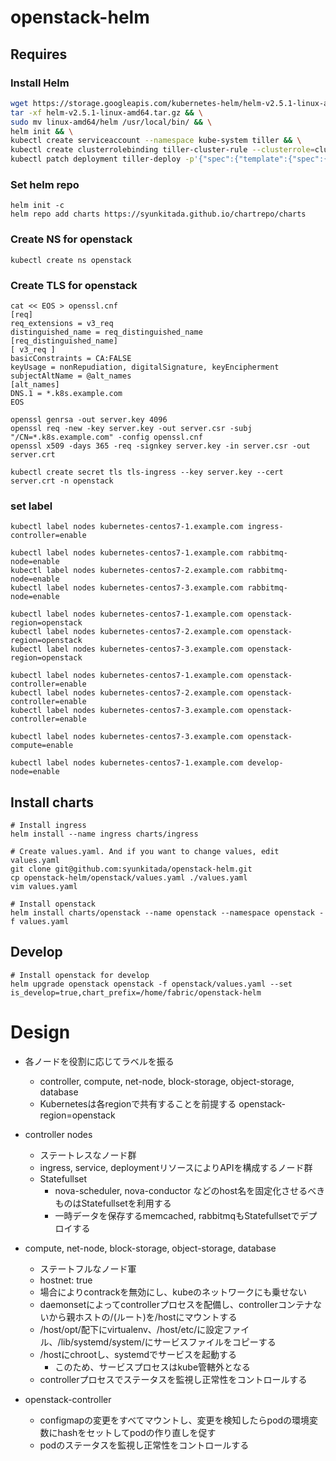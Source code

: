 # openstack-helm

## Requires
### Install Helm
``` bash
wget https://storage.googleapis.com/kubernetes-helm/helm-v2.5.1-linux-amd64.tar.gz && \
tar -xf helm-v2.5.1-linux-amd64.tar.gz && \
sudo mv linux-amd64/helm /usr/local/bin/ && \
helm init && \
kubectl create serviceaccount --namespace kube-system tiller && \
kubectl create clusterrolebinding tiller-cluster-rule --clusterrole=cluster-admin --serviceaccount=kube-system:tiller && \
kubectl patch deployment tiller-deploy -p'{"spec":{"template":{"spec":{"serviceAccount":"tiller"}}}}' -n kube-system
```

### Set helm repo
```
helm init -c
helm repo add charts https://syunkitada.github.io/chartrepo/charts
```

### Create NS for openstack
```
kubectl create ns openstack
```

### Create TLS for openstack
```
cat << EOS > openssl.cnf
[req]
req_extensions = v3_req
distinguished_name = req_distinguished_name
[req_distinguished_name]
[ v3_req ]
basicConstraints = CA:FALSE
keyUsage = nonRepudiation, digitalSignature, keyEncipherment
subjectAltName = @alt_names
[alt_names]
DNS.1 = *.k8s.example.com
EOS

openssl genrsa -out server.key 4096
openssl req -new -key server.key -out server.csr -subj "/CN=*.k8s.example.com" -config openssl.cnf
openssl x509 -days 365 -req -signkey server.key -in server.csr -out server.crt

kubectl create secret tls tls-ingress --key server.key --cert server.crt -n openstack
```


### set label
```
kubectl label nodes kubernetes-centos7-1.example.com ingress-controller=enable

kubectl label nodes kubernetes-centos7-1.example.com rabbitmq-node=enable
kubectl label nodes kubernetes-centos7-2.example.com rabbitmq-node=enable
kubectl label nodes kubernetes-centos7-3.example.com rabbitmq-node=enable

kubectl label nodes kubernetes-centos7-1.example.com openstack-region=openstack
kubectl label nodes kubernetes-centos7-2.example.com openstack-region=openstack
kubectl label nodes kubernetes-centos7-3.example.com openstack-region=openstack

kubectl label nodes kubernetes-centos7-1.example.com openstack-controller=enable
kubectl label nodes kubernetes-centos7-2.example.com openstack-controller=enable
kubectl label nodes kubernetes-centos7-3.example.com openstack-controller=enable

kubectl label nodes kubernetes-centos7-3.example.com openstack-compute=enable

kubectl label nodes kubernetes-centos7-1.example.com develop-node=enable
```


## Install charts
```
# Install ingress
helm install --name ingress charts/ingress

# Create values.yaml. And if you want to change values, edit values.yaml
git clone git@github.com:syunkitada/openstack-helm.git
cp openstack-helm/openstack/values.yaml ./values.yaml
vim values.yaml

# Install openstack
helm install charts/openstack --name openstack --namespace openstack -f values.yaml
```

## Develop
```
# Install openstack for develop
helm upgrade openstack openstack -f openstack/values.yaml --set is_develop=true,chart_prefix=/home/fabric/openstack-helm
```


# Design
* 各ノードを役割に応じてラベルを振る
  * controller, compute, net-node, block-storage, object-storage, database
  * Kubernetesは各regionで共有することを前提する
      openstack-region=openstack

* controller nodes
  * ステートレスなノード群
  * ingress, service, deploymentリソースによりAPIを構成するノード群
  * Statefullset
      * nova-scheduler, nova-conductor などのhost名を固定化させるべきものはStatefullsetを利用する
      * 一時データを保存するmemcached, rabbitmqもStatefullsetでデプロイする
* compute, net-node, block-storage, object-storage, database
  * ステートフルなノード軍
  * hostnet: true
  * 場合によりcontrackを無効にし、kubeのネットワークにも乗せない
  * daemonsetによってcontrollerプロセスを配備し、controllerコンテナないから親ホストの/(ルート)を/hostにマウントする
  * /host/opt/配下にvirtualenv、/host/etc/に設定ファイル、/lib/systemd/system/にサービスファイルをコピーする
  * /hostにchrootし、systemdでサービスを起動する
    * このため、サービスプロセスはkube管轄外となる
  * controllerプロセスでステータスを監視し正常性をコントロールする
* openstack-controller
  * configmapの変更をすべてマウントし、変更を検知したらpodの環境変数にhashをセットしてpodの作り直しを促す
  * podのステータスを監視し正常性をコントロールする
